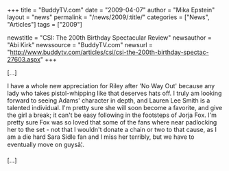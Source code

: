 +++
title = "BuddyTV.com"
date = "2009-04-07"
author = "Mika Epstein"
layout = "news"
permalink = "/news/2009/:title/"
categories = ["News", "Articles"]
tags = ["2009"]

newstitle = "CSI: The 200th Birthday Spectacular Review"
newsauthor = "Abi Kirk"
newssource = "BuddyTV.com"
newsurl = "http://www.buddytv.com/articles/csi/csi-the-200th-birthday-spectac-27603.aspx"
+++

[...]

I have a whole new appreciation for Riley after 'No Way Out' because any lady who takes pistol-whipping like that deserves hats off. I truly am looking forward to seeing Adams' character in depth, and Lauren Lee Smith is a talented individual. I'm pretty sure she will soon become a favorite, and give the girl a break; it can't be easy following in the footsteps of Jorja Fox. I'm pretty sure Fox was so loved that some of the fans where near padlocking her to the set - not that I wouldn't donate a chain or two to that cause, as I am a die hard Sara Sidle fan and I miss her terribly, but we have to eventually move on guysâ¦.

[...]  
